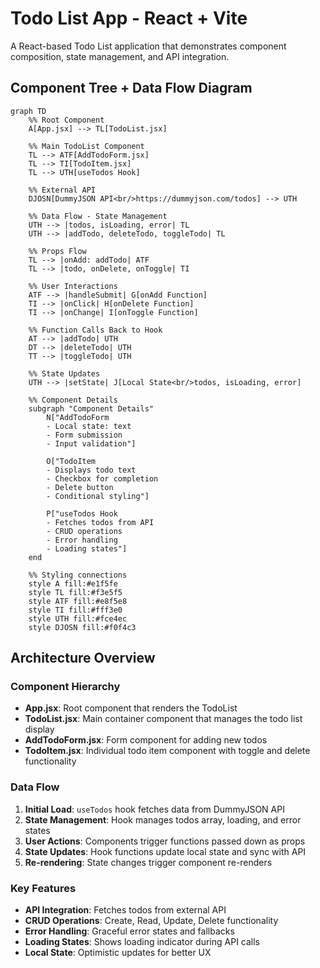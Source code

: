 # Todo List App - React + Vite

A React-based Todo List application that demonstrates component composition, state management, and API integration.

## Component Tree + Data Flow Diagram

```mermaid
graph TD
    %% Root Component
    A[App.jsx] --> TL[TodoList.jsx]
    
    %% Main TodoList Component
    TL --> ATF[AddTodoForm.jsx]
    TL --> TI[TodoItem.jsx]
    TL --> UTH[useTodos Hook]
    
    %% External API
    DJOSN[DummyJSON API<br/>https://dummyjson.com/todos] --> UTH
    
    %% Data Flow - State Management
    UTH --> |todos, isLoading, error| TL
    UTH --> |addTodo, deleteTodo, toggleTodo| TL
    
    %% Props Flow
    TL --> |onAdd: addTodo| ATF
    TL --> |todo, onDelete, onToggle| TI
    
    %% User Interactions
    ATF --> |handleSubmit| G[onAdd Function]
    TI --> |onClick| H[onDelete Function]
    TI --> |onChange| I[onToggle Function]
    
    %% Function Calls Back to Hook
    AT --> |addTodo| UTH
    DT --> |deleteTodo| UTH
    TT --> |toggleTodo| UTH
    
    %% State Updates
    UTH --> |setState| J[Local State<br/>todos, isLoading, error]

    %% Component Details
    subgraph "Component Details"
        N["AddTodoForm
        - Local state: text
        - Form submission
        - Input validation"]
        
        O["TodoItem
        - Displays todo text
        - Checkbox for completion
        - Delete button
        - Conditional styling"]
        
        P["useTodos Hook
        - Fetches todos from API
        - CRUD operations
        - Error handling
        - Loading states"]
    end
    
    %% Styling connections
    style A fill:#e1f5fe
    style TL fill:#f3e5f5
    style ATF fill:#e8f5e8
    style TI fill:#fff3e0
    style UTH fill:#fce4ec
    style DJOSN fill:#f0f4c3
```

## Architecture Overview

### Component Hierarchy
- **App.jsx**: Root component that renders the TodoList
- **TodoList.jsx**: Main container component that manages the todo list display
- **AddTodoForm.jsx**: Form component for adding new todos
- **TodoItem.jsx**: Individual todo item component with toggle and delete functionality

### Data Flow
1. **Initial Load**: `useTodos` hook fetches data from DummyJSON API
2. **State Management**: Hook manages todos array, loading, and error states
3. **User Actions**: Components trigger functions passed down as props
4. **State Updates**: Hook functions update local state and sync with API
5. **Re-rendering**: State changes trigger component re-renders

### Key Features
- **API Integration**: Fetches todos from external API
- **CRUD Operations**: Create, Read, Update, Delete functionality
- **Error Handling**: Graceful error states and fallbacks
- **Loading States**: Shows loading indicator during API calls
- **Local State**: Optimistic updates for better UX